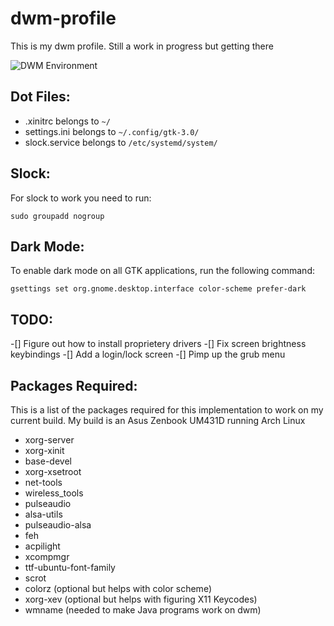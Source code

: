 # dwm-profile

This is my dwm profile. Still a work in progress but getting there

![DWM Environment](https://github.com/TaqieldinHamoda/dwm-profile/blob/main/Preview.png "A Preview of my DWM Environment")

## Dot Files:
- .xinitrc belongs to `~/`
- settings.ini belongs to `~/.config/gtk-3.0/`
- slock.service belongs to `/etc/systemd/system/`

## Slock:
For slock to work you need to run:
```
sudo groupadd nogroup
```

## Dark Mode:
To enable dark mode on all GTK applications, run the following command:

```
gsettings set org.gnome.desktop.interface color-scheme prefer-dark
```

## TODO:
-[] Figure out how to install proprietery drivers
-[] Fix screen brightness keybindings
-[] Add a login/lock screen
-[] Pimp up the grub menu

## Packages Required:
This is a list of the packages required for this implementation to work on my current build.
My build is an Asus Zenbook UM431D running Arch Linux

- xorg-server
- xorg-xinit
- base-devel
- xorg-xsetroot
- net-tools
- wireless_tools
- pulseaudio
- alsa-utils
- pulseaudio-alsa
- feh
- acpilight
- xcompmgr
- ttf-ubuntu-font-family
- scrot
- colorz (optional but helps with color scheme)
- xorg-xev (optional but helps with figuring X11 Keycodes)
- wmname (needed to make Java programs work on dwm)
